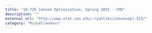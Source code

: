 ```yaml
---
title: "10-725 Convex Optimization, Spring 2015 - CMU"
description: ""
external_url: "http://www.stat.cmu.edu/~ryantibs/convexopt-S15/"
category: "Miscellaneous"
---
```

